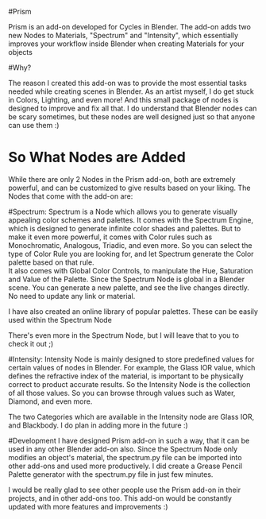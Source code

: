 #Prism

Prism is an add-on developed for Cycles in Blender. The add-on adds two new Nodes to Materials, "Spectrum" and "Intensity", which essentially improves your workflow inside Blender when creating Materials for your objects

#Why?

The reason I created this add-on was to provide the most essential tasks needed while creating scenes in Blender. As an artist myself, I do get stuck in Colors, Lighting, and even more!
And this small package of nodes is designed to improve and fix all that. I do understand that Blender nodes can be scary sometimes, but these nodes are well designed just so that anyone can use them :)

<h1>So What Nodes are Added</h1>
While there are only 2 Nodes in the Prism add-on, both are extremely powerful, and can be customized to give results based on your liking. The Nodes that come with the add-on are:

#Spectrum:
Spectrum is a Node which allows you to generate visually appealing color schemes and palettes. It comes with the Spectrum Engine, which is designed to generate infinite color shades and palettes. But to make it even more powerful, it comes with Color rules such as Monochromatic, Analogous, Triadic, and even more. So you can select the type of Color Rule you are looking for, and let Spectrum generate the Color palette based on that rule.<br>
It also comes with Global Color Controls, to manipulate the Hue, Saturation and Value of the Palette. Since the Spectrum Node is global in a Blender scene. You can generate a new palette, and see the live changes directly. No need to update any link or material.

I have also created an online library of popular palettes. These can be easily used within the Spectrum Node

There's even more in the Spectrum Node, but I will leave that to you to check it out ;)

#Intensity:
Intensity Node is mainly designed to store predefined values for certain values of nodes in Blender. For example, the Glass IOR value, which defines the refractive index of the material, is important to be physically correct to product accurate results. So the Intensity Node is the collection of all those values. So you can browse through values such as Water, Diamond, and even more.

The two Categories which are available in the Intensity node are Glass IOR, and Blackbody. I do plan in adding more in the future :)

#Development
I have designed Prism add-on in such a way, that it can be used in any other Blender add-on also. Since the Spectrum Node only modifies an object's material, the spectrum.py file can be imported into other add-ons and used more productively. I did create a Grease Pencil Palette generator with the spectrum.py file in just few minutes.

I would be really glad to see other people use the Prism add-on in their projects, and in other add-ons too. This add-on would be constantly updated with more features and improvements :)
